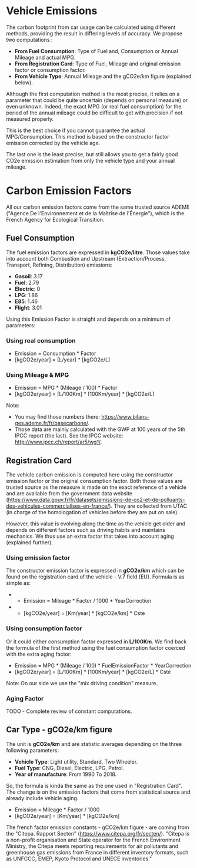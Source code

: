 # Vehicle Emissions
The carbon footprint from car usage can be calculated using different methods, providing the result in differing levels of accuracy. We propose two computations :
- **From Fuel Consumption**: Type of Fuel and, Consumption or Annual Mileage and actual MPG.
- **From Registration Card**: Type of Fuel, Mileage and original emission factor or consumption factor.
- **From Vehicle Type**: Annual Mileage and the gCO2e/km figure (explained below).

Although the first computation method is the most precise, it relies on a parameter that could be quite uncertain (depends on personal measure) or even unknown. Indeed, the exact MPG (or real fuel consumption) for the period of the annual mileage could be difficult to get with precision if not measured properly.

This is the best choice if you cannot guarantee the actual MPG/Consumption. This method is based on the constructor factor emission corrected by the vehicle age.

The last one is the least precise, but still allows you to get a fairly good CO2e emission estimation from only the vehicle type and your annual mileage.

# Carbon Emission Factors
All our carbon emission factors come from the same trusted source ADEME ("Agence De l'Environnement et de la Maîtrise de l'Énergie"), which is the French Agency for Ecological Transition.

## Fuel Consumption
The fuel emission factors are expressed in **kgCO2e/litre**.
Those values take into account both Combustion and Upstream (Extraction/Process, Transport, Refining, Distribution) emissions:
- **Gasoil**: 3.17
- **Fuel**: 2.79
- **Electric**: 0
- **LPG**: 1.86
- **E85**: 1.46
- **Flight**: 3.01

Using this Emission Factor is straight and depends on a minimum of parameters:
### Using real consumption
- Emission = Consumption * Factor
- [kgCO2e/year] = [L/year] * [kgCO2e/L]

### Using Mileage & MPG
- Emission = MPG * (Mileage / 100) * Factor
- [kgCO2e/year] = [L/100Km] * [100Km/year] * [kgCO2e/L]

Note:
- You may find those numbers there: https://www.bilans-ges.ademe.fr/fr/basecarbone/.
- Those data are mainly calculated with the GWP at 100 years of the 5th IPCC report (the last). See the IPCC website: http://www.ipcc.ch/report/ar5/wg1/.

## Registration Card
The vehicle carbon emission is computed here using the constructor emission factor or the original consumption factor. Both those values are trusted source as the measure is made on the exact reference of a vehicle and are available from the government data website (https://www.data.gouv.fr/fr/datasets/emissions-de-co2-et-de-polluants-des-vehicules-commercialises-en-france/). They are collected from UTAC (in charge of the homologation of vehicles before they are put on sale).

However, this value is evolving along the time as the vehicle get older and depends on different factors such as driving habits and maintains mechanics. We thus use an extra factor that takes into account aging (explained further).

### Using emission factor
The constructor emission factor is expressed in **gCO2e/km** which can be found on the registration card of the vehicle - V.7 field (EU). Formula is as simple as:
* - Emission = Mileage * Factor / 1000 * YearCorrection
* - [kgCO2e/year] = [Km/year] * [kgCO2e/km] * Cste

### Using consumption factor
Or it could either consumption factor expressed in **L/100Km**. We find back the formula of the first method using the fuel consumption factor coerced with the extra aging factor:
- Emission = MPG * (Mileage / 100) * FuelEmissionFactor * YearCorrection
- [kgCO2e/year] = [L/100Km] * [100Km/year] * [kgCO2e/L] * Cste

Note: On our side we use the "mix driving condition" measure.

### Aging Factor
TODO - Complete review of constant computations.

## Car Type - gCO2e/km figure
The unit is **gCO2e/km** and are statistic averages depending on the three following parameters:
- **Vehicle Type**: Light utility, Standard, Two Wheeler.
- **Fuel Type**: CNG, Diesel, Electric, LPG, Petrol.
- **Year of manufacture**: From 1990 To 2018.

So, the formula is kinda the same as the one used in "Registration Card". The change is on the emission factors that come from statistical source and already include vehicle aging.

- Emission = Mileage * Factor / 1000
- [kgCO2e/year] = [Km/year] * [kgCO2e/km]

The french factor emission constants - gCO2e/km figure - are coming from the "Citepa. Rapport Secten" (https://www.citepa.org/fr/secten/). "Citepa is a non-profit organisation and State operator for the French Environment Ministry, the Citepa meets reporting requirements for air pollutants and greenhouse gas emissions from France in different inventory formats, such as UNFCCC, EMEP, Kyoto Protocol and UNECE inventories."
